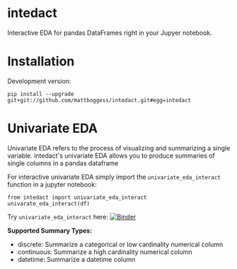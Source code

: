# intedact

Interactive EDA for pandas DataFrames right in your Jupyer notebook.

# Installation

Development version:

    pip install --upgrade git+git://github.com/mattboggess/intedact.git#egg=intedact

# Univariate EDA

Univariate EDA refers to the process of visualizing and summarizing a single variable.
intedact's univariate EDA allows you to produce summaries of single columns in a pandas dataframe

For interactive univariate EDA simply import the `univariate_eda_interact` function in a jupyter notebook:

    from intedact import univariate_eda_interact
    univarate_eda_interact(df)

Try `univariate_eda_interact` here: [![Binder](https://mybinder.org/badge_logo.svg)](https://mybinder.org/v2/gh/mattboggess/intedact/HEAD?filepath=demo%2Funivariate_eda_demo.ipynb)

**Supported Summary Types:**
* discrete: Summarize a categorical or low cardinality numerical column
* continuous: Summarize a high cardinality numerical column
* datetime: Summarize a datetime column
